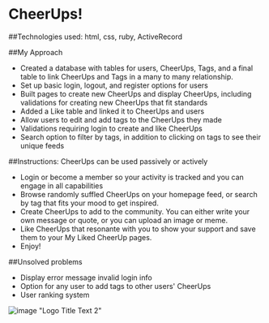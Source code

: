 # CheerUps!

##Technologies used: html, css, ruby, ActiveRecord

##My Approach
- Created a database with tables for users, CheerUps, Tags, and a final table to link CheerUps and Tags in a many to many relationship.
- Set up basic login, logout, and register options for users
- Built pages to create new CheerUps and display CheerUps, including validations for creating new CheerUps that fit standards
- Added a Like table and linked it to CheerUps and users
- Allow users to edit and add tags to the CheerUps they made
- Validations requiring login to create and like CheerUps
- Search option to filter by tags, in addition to clicking on tags to see their unique feeds

##Instructions: CheerUps can be used passively or actively
- Login or become a member so your activity is tracked and you can engage in all capabilities
- Browse randomly suffled CheerUps on your homepage feed, or search by tag that fits your mood to get inspired.
- Create CheerUps to add to the community.  You can either write your own message or quote, or you can upload an image or meme.
- Like CheerUps that resonante with you to show your support and save them to your My Liked CheerUp pages.
- Enjoy!

##Unsolved problems
- Display error message invalid login info
- Option for any user to add tags to other users' CheerUps
- User ranking system

![image](Users/maggiemccain/Desktop/wireframe_cheerup.jpg) "Logo Title Text 2"
